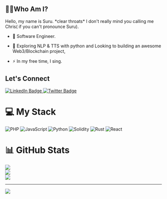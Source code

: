  <!-- Banner here -->
 ## 👨‍💻Who Am I?
 <p>
Hello, my name is Suru. *clear throats* I don't really mind you calling me Chris( if you can't pronounce Suru).
 
 - :telescope: Software Engineer.

- :seedling: Exploring NLP & TTS with python and Looking to building an awesome Web3/Blockchain project,

- :zap: In my free time, I sing.
</p>

 ## Let's Connect
<div id="badges">
  <a href="https://www.linkedin.com/in/suruabiye/">
    <img src="https://img.shields.io/badge/LinkedIn-blue?style=for-the-badge&logo=linkedin&logoColor=white" alt="LinkedIn Badge"/>
  </a>
<!--   <a href="#">
    <img src="https://img.shields.io/badge/YouTube-red?style=for-the-badge&logo=youtube&logoColor=white" alt="Youtube Badge"/>
  </a> -->
  <a href="https://twitter.com/suruabiye">
    <img src="https://img.shields.io/badge/Twitter-blue?style=for-the-badge&logo=twitter&logoColor=white" alt="Twitter Badge"/>
  </a>
</div>

<h1>💻 My Stack</h1>

![PHP](https://img.shields.io/badge/php-3670A0?style=for-the-badge&logo=PHP&logoColor=white)
![JavaScript](https://img.shields.io/badge/typescript-%23007ACC.svg?style=for-the-badge&logo=JavaScript&logoColor=white)
![Python](https://img.shields.io/badge/python-3670A0?style=for-the-badge&logo=python&logoColor=ffdd54)
![Solidity](https://img.shields.io/badge/Solidity-%23363636.svg?style=for-the-badge&logo=solidity&logoColor=white)
![Rust](https://img.shields.io/badge/rust-%23000000.svg?style=for-the-badge&logo=rust&logoColor=white)
![React](https://img.shields.io/badge/react-%2320232a.svg?style=for-the-badge&logo=react&logoColor=%2361DAFB)

<h1>📊 GitHub Stats</h1>

![](https://github-readme-stats.vercel.app/api?username=suruabiye&theme=dark&hide_border=true&include_all_commits=false&count_private=false)<br/>
![](https://github-readme-streak-stats.herokuapp.com/?user=suruabiye&theme=dark&hide_border=true)<br/>
![](https://github-readme-stats.vercel.app/api/top-langs/?username=suruabiye&theme=dark&hide_border=true&include_all_commits=false&count_private=false&layout=compact)

---
[![](https://visitcount.itsvg.in/api?id=suruabiye&icon=0&color=0)](https://visitcount.itsvg.in)
<!-- 
Here are some ideas to get you started:

- 🔭 I’m currently working on ...
- 🌱 I’m currently learning ...
- 👯 I’m looking to collaborate on ...
- 🤔 I’m looking for help with ...
- 💬 Ask me about ...
- 📫 How to reach me: ...
- 😄 Pronouns: ...
- ⚡ Fun fact: ... -->

